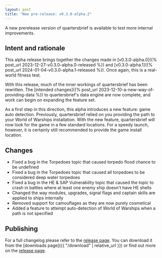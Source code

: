```yaml
---
layout: post
title: "New pre-release: v0.3.0-alpha.2"
---
```

A new prerelease version of quartersbrief is available to test more internal improvements. 

## Intent and rationale 

This alpha release brings together the changes made in [v0.3.0-alpha.0]({% post_url 2023-12-27-v0.3.0-alpha.0-released %}) and [v0.3.0-alpha.1]({% post_url 2024-01-04-v0.3.0-alpha.1-released %}). Once again, this is a real-world fitness test.

With this release, much of the inner workings of quartersbrief has been rewritten. The [intended changes]({% post_url 2023-12-10-a-new-way-of-providing-data %}) to quartersbrief's data engine are now complete, and work can begin on expanding the feature set. 

As a first step in this direction, this alpha introduces a new feature: game auto detection. Previously, quartersbrief relied on you providing the path to your World of Warships installation. With the new feature, quartersbrief will now look for the game in a few standard locations. For a speedy launch, however, it is certainly still recommended to provide the game install location.

## Changes

- Fixed a bug in the Torpedoes topic that caused torpedo flood chance to be undefined
- Fixed a bug in the Torpedoes topic that caused all torpedoes to be considered deep water torpedoes
- Fixed a bug in the HE & SAP Vulnerability topic that caused the topic to crash in battles where at least one enemy ship doesn't have HE shells
- Changed the way modules, upgrades, signal flags and captain skills are applied to ships internally
- Removed support for camouflages as they are now purely cosmetical
- Added a feature to attempt auto-detection of World of Warships when a path is not specified

## Publishing

For a full changelog please refer to the [release page][v0.3.0-alpha.2-release].
You can download it from the [downloads page]({{ "/download" | relative_url }}) or find out more on the [release page][v0.3.0-alpha.2-release].

[v0.3.0-alpha.2-release]: https://github.com/quartersbrief/quartersbrief/releases/tag/v0.3.0-alpha.2
